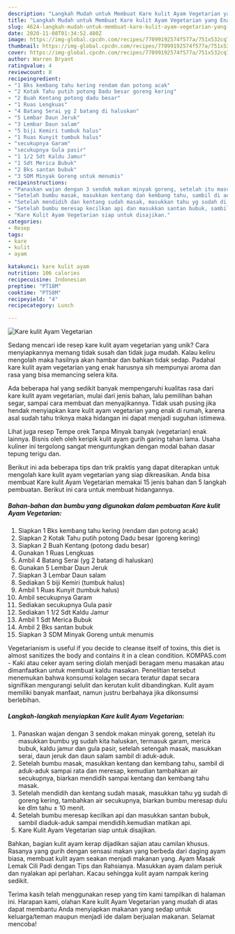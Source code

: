 ```yaml
---
description: "Langkah Mudah untuk Membuat Kare kulit Ayam Vegetarian yang Enak Banget"
title: "Langkah Mudah untuk Membuat Kare kulit Ayam Vegetarian yang Enak Banget"
slug: 4624-langkah-mudah-untuk-membuat-kare-kulit-ayam-vegetarian-yang-enak-banget
date: 2020-11-08T01:34:52.480Z
image: https://img-global.cpcdn.com/recipes/77099192574f577a/751x532cq70/kare-kulit-ayam-vegetarian-foto-resep-utama.jpg
thumbnail: https://img-global.cpcdn.com/recipes/77099192574f577a/751x532cq70/kare-kulit-ayam-vegetarian-foto-resep-utama.jpg
cover: https://img-global.cpcdn.com/recipes/77099192574f577a/751x532cq70/kare-kulit-ayam-vegetarian-foto-resep-utama.jpg
author: Warren Bryant
ratingvalue: 4
reviewcount: 8
recipeingredient:
- "1 Bks kembang tahu kering rendam dan potong acak"
- "2 Kotak Tahu putih potong Dadu besar goreng kering"
- "2 Buah Kentang potong dadu besar"
- "1 Ruas Lengkuas"
- "4 Batang Serai yg 2 batang di haluskan"
- "5 Lembar Daun Jeruk"
- "3 Lembar Daun salam"
- "5 biji Kemiri tumbuk halus"
- "1 Ruas Kunyit tumbuk halus"
- "secukupnya Garam"
- "secukupnya Gula pasir"
- "1 1/2 Sdt Kaldu Jamur"
- "1 Sdt Merica Bubuk"
- "2 Bks santan bubuk"
- "3 SDM Minyak Goreng untuk menumis"
recipeinstructions:
- "Panaskan wajan dengan 3 sendok makan minyak goreng, setelah itu masukkan bumbu yg sudah kita haluskan, termasuk garam, merica bubuk, kaldu jamur dan gula pasir, setelah setengah masak, masukkan serai, daun jeruk dan daun salam sambil di aduk-aduk."
- "Setelah bumbu masak, masukkan kentang dan kembang tahu, sambil di aduk-aduk sampai rata dan meresap, kemudian tambahkan air secukupnya, biarkan mendidih sampai kentang dan kembang tahu masak."
- "Setelah mendidih dan kentang sudah masak, masukkan tahu yg sudah di goreng kering, tambahkan air secukupnya, biarkan bumbu meresap dulu ke dlm tahu ± 10 menit."
- "Setelah bumbu meresap kecilkan api dan masukkan santan bubuk, sambil diaduk-aduk sampai mendidih.kemudian matikan api."
- "Kare Kulit Ayam Vegetarian siap untuk disajikan."
categories:
- Resep
tags:
- kare
- kulit
- ayam

katakunci: kare kulit ayam 
nutrition: 106 calories
recipecuisine: Indonesian
preptime: "PT18M"
cooktime: "PT58M"
recipeyield: "4"
recipecategory: Lunch

---
```



![Kare kulit Ayam Vegetarian](https://img-global.cpcdn.com/recipes/77099192574f577a/751x532cq70/kare-kulit-ayam-vegetarian-foto-resep-utama.jpg)

Sedang mencari ide resep kare kulit ayam vegetarian yang unik? Cara menyiapkannya memang tidak susah dan tidak juga mudah. Kalau keliru mengolah maka hasilnya akan hambar dan bahkan tidak sedap. Padahal kare kulit ayam vegetarian yang enak harusnya sih mempunyai aroma dan rasa yang bisa memancing selera kita.

Ada beberapa hal yang sedikit banyak mempengaruhi kualitas rasa dari kare kulit ayam vegetarian, mulai dari jenis bahan, lalu pemilihan bahan segar, sampai cara membuat dan menyajikannya. Tidak usah pusing jika hendak menyiapkan kare kulit ayam vegetarian yang enak di rumah, karena asal sudah tahu triknya maka hidangan ini dapat menjadi suguhan istimewa.

Lihat juga resep Tempe orek Tanpa Minyak banyak (vegetarian) enak lainnya. Bisnis oleh oleh keripik kulit ayam gurih garing tahan lama. Usaha kuliner ini tergolong sangat menguntungkan dengan modal bahan dasar tepung terigu dan.


Berikut ini ada beberapa tips dan trik praktis yang dapat diterapkan untuk mengolah kare kulit ayam vegetarian yang siap dikreasikan. Anda bisa membuat Kare kulit Ayam Vegetarian memakai 15 jenis bahan dan 5 langkah pembuatan. Berikut ini cara untuk membuat hidangannya.

<!--inarticleads1-->

##### Bahan-bahan dan bumbu yang digunakan dalam pembuatan Kare kulit Ayam Vegetarian:

1. Siapkan 1 Bks kembang tahu kering (rendam dan potong acak)
1. Siapkan 2 Kotak Tahu putih potong Dadu besar (goreng kering)
1. Siapkan 2 Buah Kentang (potong dadu besar)
1. Gunakan 1 Ruas Lengkuas
1. Ambil 4 Batang Serai (yg 2 batang di haluskan)
1. Gunakan 5 Lembar Daun Jeruk
1. Siapkan 3 Lembar Daun salam
1. Sediakan 5 biji Kemiri (tumbuk halus)
1. Ambil 1 Ruas Kunyit (tumbuk halus)
1. Ambil secukupnya Garam
1. Sediakan secukupnya Gula pasir
1. Sediakan 1 1/2 Sdt Kaldu Jamur
1. Ambil 1 Sdt Merica Bubuk
1. Ambil 2 Bks santan bubuk
1. Siapkan 3 SDM Minyak Goreng untuk menumis


Vegetarianism is useful if you decide to cleanse itself of toxins, this diet is almost sanitizes the body and contains it in a clean condition. KOMPAS.com - Kaki atau ceker ayam sering diolah menjadi beragam menu masakan atau dimanfaatkan untuk membuat kaldu masakan. Penelitian tersebut menemukan bahwa konsumsi kolagen secara teratur dapat secara signifikan mengurangi selulit dan kerutan kulit dibandingkan. Kulit ayam memiliki banyak manfaat, namun justru berbahaya jika dikonsumsi berlebihan. 

<!--inarticleads2-->

##### Langkah-langkah menyiapkan Kare kulit Ayam Vegetarian:

1. Panaskan wajan dengan 3 sendok makan minyak goreng, setelah itu masukkan bumbu yg sudah kita haluskan, termasuk garam, merica bubuk, kaldu jamur dan gula pasir, setelah setengah masak, masukkan serai, daun jeruk dan daun salam sambil di aduk-aduk.
1. Setelah bumbu masak, masukkan kentang dan kembang tahu, sambil di aduk-aduk sampai rata dan meresap, kemudian tambahkan air secukupnya, biarkan mendidih sampai kentang dan kembang tahu masak.
1. Setelah mendidih dan kentang sudah masak, masukkan tahu yg sudah di goreng kering, tambahkan air secukupnya, biarkan bumbu meresap dulu ke dlm tahu ± 10 menit.
1. Setelah bumbu meresap kecilkan api dan masukkan santan bubuk, sambil diaduk-aduk sampai mendidih.kemudian matikan api.
1. Kare Kulit Ayam Vegetarian siap untuk disajikan.


Bahkan, bagian kulit ayam kerap dijadikan sajian atau camilan khusus. Rasanya yang gurih dengan sensasi makan yang berbeda dari daging ayam biasa, membuat kulit ayam seakan menjadi makanan yang. Ayam Masak Lemak Cili Padi dengan Tips dan Rahsianya. Masukkan ayam dalam periuk dan nyalakan api perlahan. Kacau sehingga kulit ayam nampak kering sedikit. 

Terima kasih telah menggunakan resep yang tim kami tampilkan di halaman ini. Harapan kami, olahan Kare kulit Ayam Vegetarian yang mudah di atas dapat membantu Anda menyiapkan makanan yang sedap untuk keluarga/teman maupun menjadi ide dalam berjualan makanan. Selamat mencoba!
